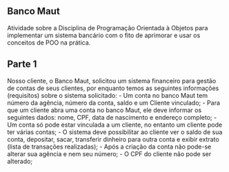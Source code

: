 ## Banco Maut

Atividade sobre a Disciplina de Programação Orientada à Objetos para implementar um sistema bancário com o fito de aprimorar e usar os conceitos de POO na prática.

## Parte 1

Nosso cliente, o Banco Maut,  solicitou um sistema financeiro para gestão de contas de seus clientes, por enquanto temos as seguintes informações (requisitos) sobre o sistema solicitado:
    - Um conta no banco Maut tem número da agência, número da conta, saldo e um Cliente vinculado;
    - Para que um cliente abra uma conta no banco Maut, ele deve informar os seguintes dados: nome, CPF, data de nascimento e endereço completo;
    - Um conta só pode estar vinculada a um cliente, no entanto um cliente pode ter várias contas;
    - O sistema deve possibilitar ao cliente ver o saldo de sua conta, depositar, sacar, transferir dinheiro para outra conta e exibir extrato (lista de transações realizadas);
    - Após a criação da conta não pode-se alterar sua agência e nem seu número;
    - O CPF do cliente não pode ser alterado;
